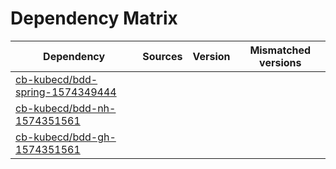# Dependency Matrix

Dependency | Sources | Version | Mismatched versions
---------- | ------- | ------- | -------------------
[cb-kubecd/bdd-spring-1574349444](https://github.com/cb-kubecd/bdd-spring-1574349444.git) |  | []() | 
[cb-kubecd/bdd-nh-1574351561](https://github.com/cb-kubecd/bdd-nh-1574351561.git) |  | []() | 
[cb-kubecd/bdd-gh-1574351561](https://github.com/cb-kubecd/bdd-gh-1574351561.git) |  | []() | 
